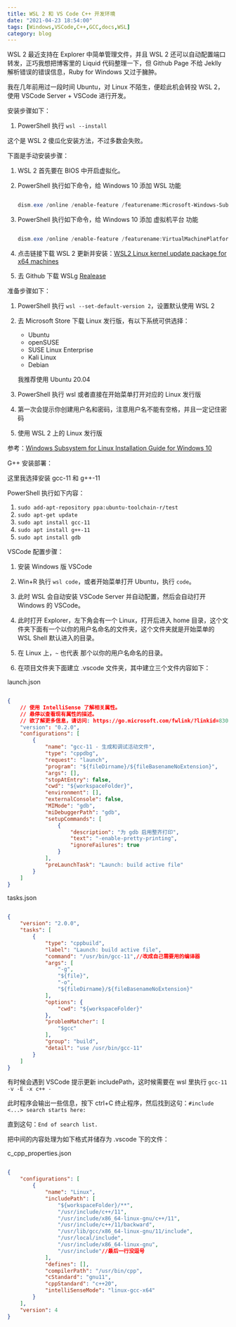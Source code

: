```yaml
---
title: WSL 2 和 VS Code C++ 开发环境
date: "2021-04-23 18:54:00"
tags: [Windows,VSCode,C++,GCC,docs,WSL]
category: blog
---
```

WSL 2 最近支持在 Explorer 中简单管理文件，并且 WSL 2 还可以自动配置端口转发，正巧我想把博客里的 Liquid 代码整理一下，但 Github Page 不给 Jeklly 解析错误的错误信息，Ruby for Windows 又过于臃肿。

我在几年前用过一段时间 Ubuntu，对 Linux 不陌生，便趁此机会转投 WSL 2，使用 VSCode Server + VSCode 进行开发。

<!-- more -->

安装步骤如下：

1. PowerShell 执行 `wsl --install`

这个是 WSL 2 傻瓜化安装方法，不过多数会失败。

下面是手动安装步骤：

1. WSL 2 首先要在 BIOS 中开启虚拟化。

2. PowerShell 执行如下命令，给 Windows 10 添加 WSL 功能

   ```powershell
   
   dism.exe /online /enable-feature /featurename:Microsoft-Windows-Subsystem-Linux /all /norestart
   
   ```

3. PowerShell 执行如下命令，给 Windows 10 添加 虚拟机平台 功能

   ```powershell
   
   dism.exe /online /enable-feature /featurename:VirtualMachinePlatform /all /norestart
   
   ```

4. 点击链接下载 WSL 2 更新并安装：[WSL2 Linux kernel update package for x64 machines](https://wslstorestorage.blob.core.windows.net/wslblob/wsl_update_x64.msi)

5. 去 Github 下载 WSLg [Realease](https://github.com/microsoft/wslg/releases)

准备步骤如下：

1. PowerShell 执行 `wsl --set-default-version 2`，设置默认使用 WSL 2

2. 去 Microsoft Store 下载 Linux 发行版，有以下系统可供选择：

   - Ubuntu
   - openSUSE
   - SUSE Linux Enterprise
   - Kali Linux
   - Debian

   我推荐使用 Ubuntu 20.04

3. PowerShell 执行 wsl 或者直接在开始菜单打开对应的 Linux 发行版

4. 第一次会提示你创建用户名和密码，注意用户名不能有空格，并且一定记住密码

5. 使用 WSL 2 上的 Linux 发行版

参考：[Windows Subsystem for Linux Installation Guide for Windows 10](https://docs.microsoft.com/en-us/windows/wsl/install-win10)

G++ 安装部署：

这里我选择安装 gcc-11 和 g++-11

PowerShell 执行如下内容：

1. `sudo add-apt-repository ppa:ubuntu-toolchain-r/test`
2. `sudo apt-get update`
3. `sudo apt install gcc-11`
4. `sudo apt install g++-11`
5. `sudo apt install gdb`

VSCode 配置步骤：

1. 安装 Windows 版 VSCode

2. Win+R 执行 `wsl code`，或者开始菜单打开 Ubuntu，执行 `code`。

3. 此时 WSL 会自动安装 VSCode Server 并自动配置，然后会自动打开 Windows 的 VSCode。

4. 此时打开 Explorer，左下角会有一个 Linux，打开后进入 home 目录，这个文件夹下面有一个以你的用户名命名的文件夹，这个文件夹就是开始菜单的 WSL Shell 默认进入的目录。

5. 在 Linux 上，`~` 也代表 那个以你的用户名命名的目录。

6. 在项目文件夹下面建立 .vscode 文件夹，其中建立三个文件内容如下：

launch.json

```json

{
    // 使用 IntelliSense 了解相关属性。 
    // 悬停以查看现有属性的描述。
    // 欲了解更多信息，请访问: https://go.microsoft.com/fwlink/?linkid=830387
    "version": "0.2.0",
    "configurations": [
        {
            "name": "gcc-11 - 生成和调试活动文件",
            "type": "cppdbg",
            "request": "launch",
            "program": "${fileDirname}/${fileBasenameNoExtension}",
            "args": [],
            "stopAtEntry": false,
            "cwd": "${workspaceFolder}",
            "environment": [],
            "externalConsole": false,
            "MIMode": "gdb",
            "miDebuggerPath": "gdb",
            "setupCommands": [
                {
                    "description": "为 gdb 启用整齐打印",
                    "text": "-enable-pretty-printing",
                    "ignoreFailures": true
                }
            ],
            "preLaunchTask": "Launch: build active file"
        }
    ]
}

```

tasks.json

```json

{
	"version": "2.0.0",
	"tasks": [
		{
			"type": "cppbuild",
			"label": "Launch: build active file",
			"command": "/usr/bin/gcc-11",//改成自己需要用的编译器
			"args": [
				"-g",
				"${file}",
				"-o",
				"${fileDirname}/${fileBasenameNoExtension}"
			],
			"options": {
				"cwd": "${workspaceFolder}"
			},
			"problemMatcher": [
				"$gcc"
			],
			"group": "build",
			"detail": "use /usr/bin/gcc-11"
		}
	]
}

```

有时候会遇到 VSCode 提示更新 includePath，这时候需要在 wsl 里执行 `gcc-11 -v -E -x c++ -`

此时程序会输出一些信息，按下 ctrl+C 终止程序，然后找到这句：`#include <...> search starts here:`

直到这句：`End of search list.`

把中间的内容处理为如下格式并储存为 .vscode 下的文件：

c\_cpp\_properties.json

```json

{
    "configurations": [
        {
            "name": "Linux",
            "includePath": [
                "${workspaceFolder}/**",
                "/usr/include/c++/11",
                "/usr/include/x86_64-linux-gnu/c++/11",
                "/usr/include/c++/11/backward",
                "/usr/lib/gcc/x86_64-linux-gnu/11/include",
                "/usr/local/include",
                "/usr/include/x86_64-linux-gnu",
                "/usr/include"//最后一行没逗号
            ],
            "defines": [],
            "compilerPath": "/usr/bin/cpp",
            "cStandard": "gnu11",
            "cppStandard": "c++20",
            "intelliSenseMode": "linux-gcc-x64"
        }
    ],
    "version": 4
}

```
